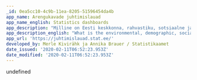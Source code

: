 ```yaml
---
_id: 0ea5cc10-4c9b-11ea-8205-51596454da4b
app_name: Arengukavade juhtimislauad
app_name_english: Statistics dashboards
app_description: "Milline on Eesti keskkonna, rahvastiku, sotsiaalne ja majandusolukord? Mis ja kuidas muutub? Vastuse annab statistika.\r\n\r\nJuhtimislaud on mugav töövahend, kus oluline riiklik statistika on esitatud visualiseerituna ja mugavalt kättesaadav vaid paari klõpsuga.\r\n\r\nTeadlikud otsused teed statistika juhtimislaua abil!"
app_description_english: "What is the environmental, demographic, social and economic situation in Estonia? What is changing and how? Statistics provide an answer.\r\n\r\nThe statistics dashboard is a convenient working environment, where important official statistics have been visualised and are just a few clicks away.\r\n\r\nThe statistics dashboard helps you make informed decisions!"
app_url: 'https://juhtimislauad.stat.ee/'
developed_by: Merle Kivirähk ja Annika Brauer / Statistikaamet
date_issued: '2020-02-11T06:52:23.953Z'
date_modified: '2020-02-11T06:52:23.953Z'
---
```

undefined

